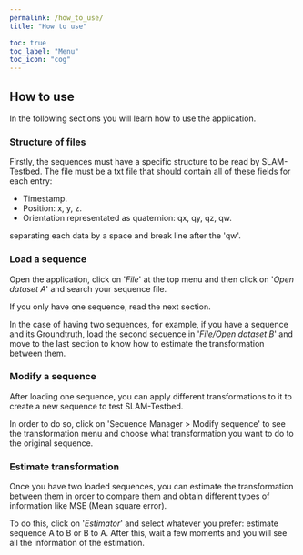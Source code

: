 ```yaml
---
permalink: /how_to_use/
title: "How to use"

toc: true
toc_label: "Menu"
toc_icon: "cog"
---
```



## How to use

In the following sections you will learn how to use the application.

### Structure of files

Firstly, the sequences must have a specific structure to be read by SLAM-Testbed. The file must be a txt file that should contain all of these fields for each entry:

- Timestamp.
- Position: x, y, z.
- Orientation representated as quaternion: qx, qy, qz, qw.

separating each data by a space and break line after the 'qw'. 

### Load a sequence

Open the application, click on '*File*' at the top menu and then click on '*Open dataset A*' and search your sequence file.

If you only have one sequence, read the next section.

In the case of having two sequences, for example, if you have a sequence and its Groundtruth, load the second secuence in '*File/Open dataset B*' and move to the last section to know how to estimate the transformation between them.
 
### Modify a sequence

After loading one sequence, you can apply different transformations to it to create a new sequence to test SLAM-Testbed.

In order to do so, click on 'Secuence Manager > Modify sequence' to see the transformation menu and choose what transformation you want to do to the original sequence.

### Estimate transformation

Once you have two loaded sequences, you can estimate the transformation between them in order to compare them and obtain different types of information like MSE (Mean square error).

To do this, click on '*Estimator*' and select whatever you prefer: estimate sequence A to B or B to A. After this, wait a few moments and you will see all the information of the estimation.
